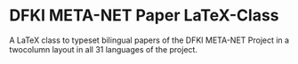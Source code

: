 # DFKI META-NET Paper LaTeX-Class

A LaTeX class to typeset bilingual papers of the DFKI META-NET Project in a twocolumn layout in all 31 languages of the project. 
